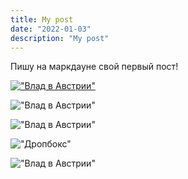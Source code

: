 ```yaml
---
title: My post
date: "2022-01-03"
description: "My post"
---
```


Пишу на маркдауне свой первый пост!

[!["Влад в Австрии"](https://drive.google.com/uc?id=1MnwHmFBWqrqhH_kxLEJFsg2A23pdgRaR)](https://drive.google.com/uc?id=1GEpJtF23eS0Uj-du0L5_PL5K41wjoOg3)

!["Влад в Австрии"](https://drive.google.com/uc?id=1MnwHmFBWqrqhH_kxLEJFsg2A23pdgRaR)

!["Влад в Австрии"](https://doc-0o-4o-docs.googleusercontent.com/docs/securesc/2lvpvlttmns9tihe4nmgjbmrraq75ajj/kobci6l24qnklro1ekjhup9jof69eeiu/1641306075000/11341281525743108050/11341281525743108050/1MnwHmFBWqrqhH_kxLEJFsg2A23pdgRaR?authuser=1&nonce=s0egn3rkf4r5o&user=11341281525743108050&hash=f84mft4sacfgkdkv7ibns1r4ot3srjof)

!["Дропбокс"](https://dl.dropboxusercontent.com/s/rof6x00e26ymu6h/img_17.jpeg?dl=0)

!["Влад в Австрии"](https://www.closetag.com/images/photo3.jpg)